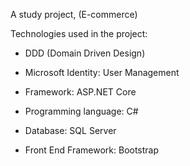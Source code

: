 A study project, (E-commerce)

Technologies used in the project:


* DDD (Domain Driven Design)

* Microsoft Identity: User Management

* Framework: ASP.NET Core

* Programming language: C#

* Database: SQL Server

* Front End Framework: Bootstrap

